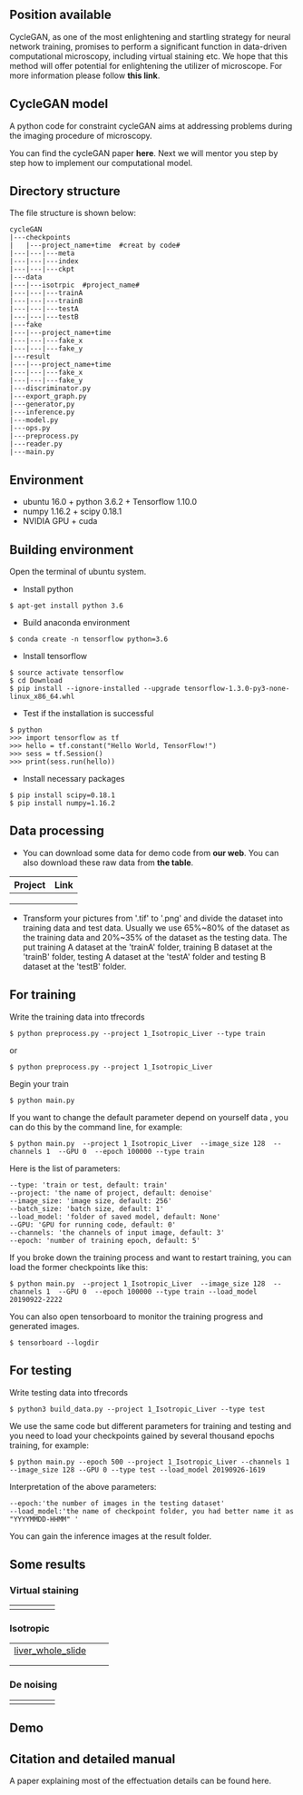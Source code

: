 ## Position available

CycleGAN, as one of the most enlightening and startling strategy for neural network training, promises to perform a significant function in data-driven computational microscopy, including virtual staining etc. We hope that this method will offer potential for enlightening the utilizer of microscope. For more information please follow **this link**.

## CycleGAN model

A python code for constraint cycleGAN aims at addressing problems during the imaging
procedure of microscopy.

You can find the cycleGAN paper **here**.  Next we will mentor you step by step how to implement our computational model.

## Directory structure

The file structure is shown below:

```
cycleGAN
|---checkpoints
|	|---project_name+time  #creat by code#
|---|---|---meta
|---|---|---index
|---|---|---ckpt
|---data
|---|---isotrpic  #project_name#
|---|---|---trainA
|---|---|---trainB
|---|---|---testA
|---|---|---testB
|---fake
|---|---project_name+time
|---|---|---fake_x
|---|---|---fake_y
|---result
|---|---project_name+time
|---|---|---fake_x
|---|---|---fake_y
|---discriminator.py
|---export_graph.py
|---generator,py
|---inference.py
|---model.py
|---ops.py
|---preprocess.py
|---reader.py
|---main.py
```

## Environment

* ubuntu 16.0 + python 3.6.2 + Tensorflow 1.10.0 
* numpy 1.16.2 + scipy 0.18.1
* NVIDIA GPU + cuda

## Building environment

Open the terminal of ubuntu system.

* Install python 

```
$ apt-get install python 3.6
```

* Build anaconda environment

```
$ conda create -n tensorflow python=3.6
```

* Install tensorflow

```
$ source activate tensorflow
$ cd Download 
$ pip install --ignore-installed --upgrade tensorflow-1.3.0-py3-none-linux_x86_64.whl
```

* Test if the installation is successful

```
$ python
>>> import tensorflow as tf    
>>> hello = tf.constant("Hello World, TensorFlow!")
>>> sess = tf.Session()
>>> print(sess.run(hello))
```

* Install necessary packages

```
$ pip install scipy=0.18.1
$ pip install numpy=1.16.2
```

## Data processing

* You can download some data for demo code from **our web**. You can also download these raw data from **the table**.

| Project | Link |
| :-----: | :--: |
|         |      |
|         |      |
|         |      |

* Transform your pictures from '.tif' to '.png' and divide the dataset into training data and test data. Usually we use 65%~80% of the dataset as the training data and 20%~35% of the dataset as the testing data. The put training A dataset at the 'trainA' folder, training B dataset at the 'trainB' folder, testing A dataset at the 'testA' folder and testing B dataset at the 'testB' folder.

## For training

Write the training data into tfrecords

```
$ python preprocess.py --project 1_Isotropic_Liver --type train
```

or

```
$ python preprocess.py --project 1_Isotropic_Liver
```

Begin your train

```
$ python main.py
```

If you want to change the default parameter depend on yourself data , you can do this by the command line, for example:

```
$ python main.py  --project 1_Isotropic_Liver  --image_size 128  --channels 1  --GPU 0  --epoch 100000 --type train
```

Here is the list of parameters:

```
--type: 'train or test, default: train'
--project: 'the name of project, default: denoise'
--image_size: 'image size, default: 256'
--batch_size: 'batch size, default: 1'
--load_model: 'folder of saved model, default: None'
--GPU: 'GPU for running code, default: 0'
--channels: 'the channels of input image, default: 3'
--epoch: 'number of training epoch, default: 5'
```

If you broke down the training process and want to restart training, you can load the former checkpoints like this:

```
$ python main.py  --project 1_Isotropic_Liver  --image_size 128  --channels 1  --GPU 0  --epoch 100000 --type train --load_model 20190922-2222
```

You can also open tensorboard to monitor the training progress and generated images.

```
$ tensorboard --logdir 
```

## For testing

Write testing data into tfrecords

```
$ python3 build_data.py --project 1_Isotropic_Liver --type test
```

We use the same code but different parameters for training and testing and you need to load your checkpoints gained by several thousand epochs training, for example:

```
$ python main.py --epoch 500 --project 1_Isotropic_Liver --channels 1 --image_size 128 --GPU 0 --type test --load_model 20190926-1619
```

Interpretation of the above parameters:

```
--epoch:'the number of images in the testing dataset'
--load_model:'the name of checkpoint folder, you had better name it as "YYYYMMDD-HHMM" '
```

You can gain the inference images at the result folder.

## Some results

### Virtual staining

|      |      |      |      |      |
| ---- | ---- | ---- | ---- | ---- |
|      |      |      |      |      |

### Isotropic

|                                                   |      |      |
| ------------------------------------------------- | ---- | ---- |
| [liver_whole_slide](images/liver_whole_slide.png) |      |      |
|                                                   |      |      |
|                                                   |      |      |



### De noising

|      |      |      |      |      |
| ---- | ---- | ---- | ---- | ---- |
|      |      |      |      |      |

## Demo

## Citation and detailed manual

A paper explaining most of the effectuation details can be found here.

